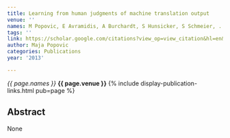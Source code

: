 ```yaml
---
title: Learning from human judgments of machine translation output
venue: ''
names: M Popovic, E Avramidis, A Burchardt, S Hunsicker, S Schmeier, ...
tags: ''
link: https://scholar.google.com/citations?view_op=view_citation&hl=en&user=KdAV2Y0AAAAJ&pagesize=100&sortby=pubdate&citation_for_view=KdAV2Y0AAAAJ:RHpTSmoSYBkC
author: Maja Popovic
categories: Publications
year: '2013'

---
```


*{{ page.names }}*
**{{ page.venue }}**
{% include display-publication-links.html pub=page %}
## Abstract

None